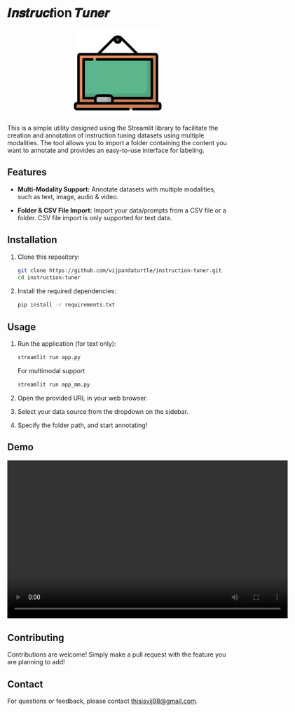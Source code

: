 # 𝑰𝒏𝒔𝒕𝒓𝒖𝒄𝒕ion 𝑻𝒖𝒏𝒆𝒓

<p align="center">
  <img src="assets/blackboard.png" alt="Instruction Tuner" width="200">
</p>

This is a simple utility designed using the Streamlit library to facilitate the creation and annotation of instruction tuning datasets using multiple modalities. The tool allows you to import a folder containing the content you want to annotate and provides an easy-to-use interface for labeling.

## Features

- **Multi-Modality Support:** Annotate datasets with multiple modalities, such as text, image, audio & video. 

- **Folder & CSV File Import:** Import your data/prompts from a CSV file or a folder. CSV file import is only supported for text data. 

## Installation

1. Clone this repository:

    ```bash
    git clone https://github.com/vijpandaturtle/instruction-tuner.git
    cd instruction-tuner
    ```

2. Install the required dependencies:

    ```bash
    pip install -r requirements.txt
    ```

## Usage

1. Run the application (for text only):

    ```bash
    streamlit run app.py
    ```
   For multimodal support 
   ```bash
   streamlit run app_mm.py
   ```

2. Open the provided URL in your web browser.

3. Select your data source from the dropdown on the sidebar. 

4. Specify the folder path, and start annotating!

## Demo

<video width="640" height="360" controls>
  <source src="assets/instructiontuner.mp4" type="video/mp4">
  Your browser does not support the video tag.
</video>

<!-- ## Screenshots

![Screenshot 1](/screenshots/screenshot1.png)
*Caption for Screenshot 1*

![Screenshot 2](/screenshots/screenshot2.png)
*Caption for Screenshot 2* -->

## Contributing

Contributions are welcome! Simply make a pull request with the feature you are planning to add!

## Contact

For questions or feedback, please contact thisisvij98@gmail.com. 
